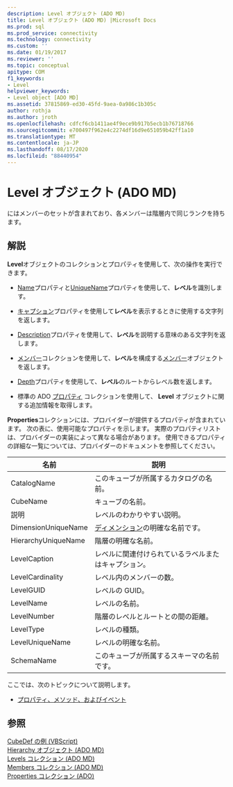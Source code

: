 ```yaml
---
description: Level オブジェクト (ADO MD)
title: Level オブジェクト (ADO MD) |Microsoft Docs
ms.prod: sql
ms.prod_service: connectivity
ms.technology: connectivity
ms.custom: ''
ms.date: 01/19/2017
ms.reviewer: ''
ms.topic: conceptual
apitype: COM
f1_keywords:
- Level
helpviewer_keywords:
- Level object [ADO MD]
ms.assetid: 37815869-ed30-45fd-9aea-0a986c1b305c
author: rothja
ms.author: jroth
ms.openlocfilehash: cdfcf6cb1411ae4f9ece9b917b5ecb1b76718766
ms.sourcegitcommit: e700497f962e4c2274df16d9e651059b42ff1a10
ms.translationtype: MT
ms.contentlocale: ja-JP
ms.lasthandoff: 08/17/2020
ms.locfileid: "88440954"
---
```

# <a name="level-object-ado-md"></a>Level オブジェクト (ADO MD)
にはメンバーのセットが含まれており、各メンバーは階層内で同じランクを持ちます。  
  
## <a name="remarks"></a>解説  
 **Level**オブジェクトのコレクションとプロパティを使用して、次の操作を実行できます。  
  
-   [Name](../../../ado/reference/ado-md-api/name-property-ado-md.md)プロパティと[UniqueName](../../../ado/reference/ado-md-api/uniquename-property-ado-md.md)プロパティを使用して、**レベル**を識別します。  
  
-   [キャプション](../../../ado/reference/ado-md-api/caption-property-ado-md.md)プロパティを使用して**レベル**を表示するときに使用する文字列を返します。  
  
-   [Description](../../../ado/reference/ado-md-api/description-property-ado-md.md)プロパティを使用して、**レベル**を説明する意味のある文字列を返します。  
  
-   [メンバー](../../../ado/reference/ado-md-api/members-collection-ado-md.md)コレクションを使用して、**レベル**を構成する[メンバー](../../../ado/reference/ado-md-api/member-object-ado-md.md)オブジェクトを返します。  
  
-   [Depth](../../../ado/reference/ado-md-api/depth-property-ado-md.md)プロパティを使用して、**レベル**のルートからレベル数を返します。  
  
-   標準の ADO [プロパティ](../../../ado/reference/ado-api/properties-collection-ado.md) コレクションを使用して、 **Level** オブジェクトに関する追加情報を取得します。  
  
 **Properties**コレクションには、プロバイダーが提供するプロパティが含まれています。 次の表に、使用可能なプロパティを示します。 実際のプロパティリストは、プロバイダーの実装によって異なる場合があります。 使用できるプロパティの詳細な一覧については、プロバイダーのドキュメントを参照してください。  
  
|名前|説明|  
|----------|-----------------|  
|CatalogName|このキューブが所属するカタログの名前。|  
|CubeName|キューブの名前。|  
|説明|レベルのわかりやすい説明。|  
|DimensionUniqueName|[ディメンション](../../../ado/reference/ado-md-api/dimension-object-ado-md.md)の明確な名前です。|  
|HierarchyUniqueName|階層の明確な名前。|  
|LevelCaption|レベルに関連付けられているラベルまたはキャプション。|  
|LevelCardinality|レベル内のメンバーの数。|  
|LevelGUID|レベルの GUID。|  
|LevelName|レベルの名前。|  
|LevelNumber|階層のレベルとルートとの間の距離。|  
|LevelType|レベルの種類。|  
|LevelUniqueName|レベルの明確な名前。|  
|SchemaName|このキューブが所属するスキーマの名前です。|  
  
 ここでは、次のトピックについて説明します。  
  
-   [プロパティ、メソッド、およびイベント](../../../ado/reference/ado-md-api/level-object-properties-methods-and-events.md)  
  
## <a name="see-also"></a>参照  
 [CubeDef の例 (VBScript)](../../../ado/reference/ado-md-api/cubedef-example-vbscript.md)   
 [Hierarchy オブジェクト (ADO MD)](../../../ado/reference/ado-md-api/hierarchy-object-ado-md.md)   
 [Levels コレクション (ADO MD)](../../../ado/reference/ado-md-api/levels-collection-ado-md.md)   
 [Members コレクション (ADO MD)](../../../ado/reference/ado-md-api/members-collection-ado-md.md)   
 [Properties コレクション (ADO)](../../../ado/reference/ado-api/properties-collection-ado.md)
